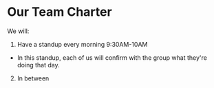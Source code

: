 # Our Team Charter

We will:
1. Have a standup every morning 9:30AM-10AM  
  * In this standup, each of us will confirm with the group what they're doing that day.
2. In between 
